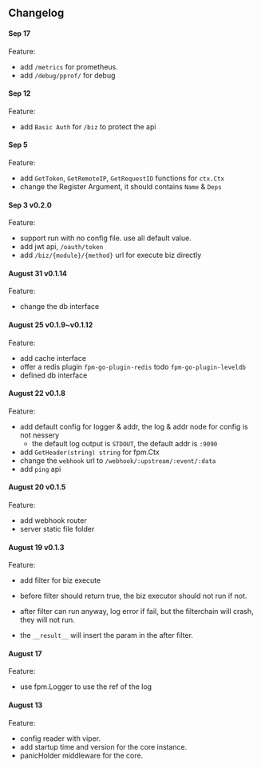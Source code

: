 ## Changelog

#### Sep 17

Feature:
- add `/metrics` for prometheus.
- add `/debug/pprof/` for debug

#### Sep 12

Feature:
- add `Basic Auth` for `/biz` to protect the api

#### Sep 5

Feature:
- add `GetToken`, `GetRemoteIP`, `GetRequestID` functions for `ctx.Ctx`
- change the Register Argument, it should contains `Name` & `Deps` 
#### Sep 3 v0.2.0

Feature:
- support run with no config file. use all default value.
- add jwt api, `/oauth/token`
- add `/biz/{module}/{method}` url for execute biz directly


#### August 31 v0.1.14

Feature:
- change the db interface

#### August 25 v0.1.9~v0.1.12

Feature:
- add cache interface
- offer a redis plugin `fpm-go-plugin-redis` todo `fpm-go-plugin-leveldb`
- defined db interface

#### August 22 v0.1.8

Feature:
- add default config for logger & addr, the log & addr node for config is not nessery
    - the default log output is `STDOUT`, the default addr is `:9090`
- add `GetHeader(string) string`  for fpm.Ctx
- change the `webhook` url to `/webhook/:upstream/:event/:data`
- add `ping` api

#### August 20 v0.1.5

Feature:
- add webhook router
- server static file folder

#### August 19 v0.1.3

Feature:
- add filter for biz execute
- before filter should return true, the biz executor should not run if not.
- after filter can run anyway, log error if fail, but the filterchain will crash, they will not run.

- the `__result__` will insert the param in the after filter.

#### August 17

Feature:
- use fpm.Logger to use the ref of the log

#### August 13

Feature:
- config reader with viper.
- add startup time and version for the core instance.
- panicHolder middleware for the core.